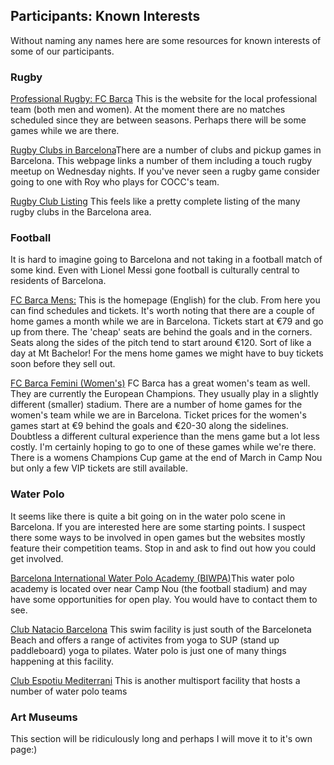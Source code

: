 ## Participants: Known Interests

Without naming any names here are some resources for known interests of some of our participants.

### Rugby

[Professional Rugby: FC Barca](https://www.fcbrugby.com/) This is the website for the local professional team (both men and women). At the moment there are no matches scheduled since they are between seasons. Perhaps there will be some games while we are there.

[Rugby Clubs in Barcelona](https://www.shbarcelona.com/blog/en/rugby-barcelona/)There are a number of clubs and pickup games in Barcelona. This webpage links a number of them including a touch rugby meetup on Wednesday nights. If you've never seen a rugby game consider going to one with Roy who plays for COCC's team.

[Rugby Club Listing](https://www.forbarcelonalovers.com/es/mejores/clubs-de-rugby-en-barcelona) This feels like a pretty complete listing of the many rugby clubs in the Barcelona area.

### Football

It is hard to imagine going to Barcelona and not taking in a football match of some kind. Even with Lionel Messi gone football is culturally central to residents of Barcelona.

[FC Barca Mens:](https://www.fcbarcelona.com/en/) This is the homepage (English) for the club. From here you can find schedules and tickets. It's worth noting that there are a couple of home games a month while we are in Barcelona. Tickets start at €79 and go up from there. The 'cheap' seats are behind the goals and in the corners. Seats along the sides of the pitch tend to start around €120. Sort of like a day at Mt Bachelor! For the mens home games we might have to buy tickets soon before they sell out. 

[FC Barca Femini (Women's)](https://www.fcbarcelona.com/en/football/womens-football/news) FC Barca has a great women's team as well. They are currently the European Champions. They usually play in a slightly different (smaller) stadium. There are a number of home games for the women's team while we are in Barcelona. Ticket prices for the women's games start at €9 behind the goals and €20-30 along the sidelines. Doubtless a different cultural experience than the mens game but a lot less costly. I'm certainly hoping to go to one of these games while we're there. There is a womens Champions Cup game at the end of March in Camp Nou but only a few VIP tickets are still available.

### Water Polo

It seems like there is quite a bit going on in the water polo scene in Barcelona. If you are interested here are some starting points. I suspect there some ways to be involved in open games but the websites mostly feature their competition teams. Stop in and ask to find out how you could get involved.

[Barcelona International Water Polo Academy (BIWPA)](https://www.biwpa.com/)This water polo academy is located over near Camp Nou (the football stadium) and may have some opportunities for open play. You would have to contact them to see.

[Club Natacio Barcelona](http://www.cnb.cat/activitats-adults-multiesport/#Activitats%20Multiesport) This swim facility is just south of the Barceloneta Beach and offers a range of activites from yoga to SUP (stand up paddleboard) yoga to pilates. Water polo is just one of many things happening at this facility.

[Club Espotiu Mediterrani](https://clubesportiumediterrani.com/seccions-esportives/waterpolo-femeni/) This is another multisport facility that hosts a number of water polo teams

### Art Museums

This section will be ridiculously long and perhaps I will move it to it's own page:)

